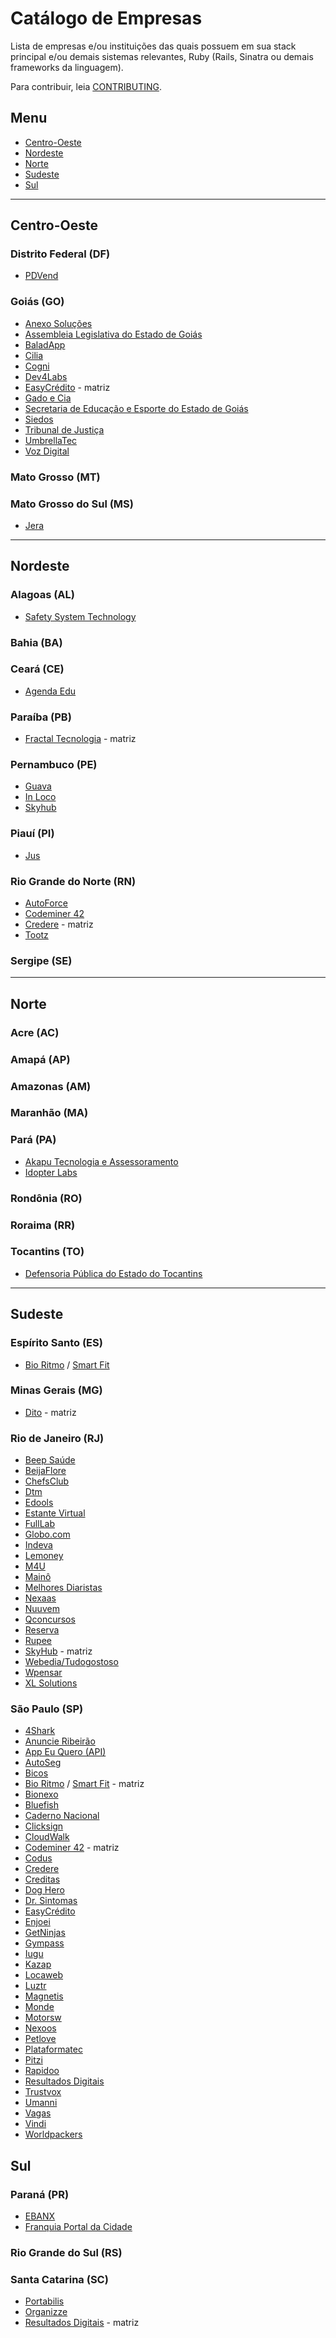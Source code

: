 # Catálogo de Empresas

Lista de empresas e/ou instituições das quais possuem em sua stack principal e/ou demais sistemas relevantes, Ruby (Rails, Sinatra ou demais frameworks da linguagem).

Para contribuir, leia [CONTRIBUTING](CONTRIBUTING.md).

## Menu

* [Centro-Oeste](#centro-oeste)
* [Nordeste](#nordeste)
* [Norte](#norte)
* [Sudeste](#sudeste)
* [Sul](#sul)

---

## Centro-Oeste

### Distrito Federal (DF)
* [PDVend](https://www.pdvend.com.br/)
### Goiás (GO)
* [Anexo Soluções](http://www.anexosolucoes.com.br/)
* [Assembleia Legislativa do Estado de Goiás](http://al.go.leg.br/)
* [BaladApp](http://www.baladapp.com.br/)
* [Cilia](https://cilia.com.br/)
* [Cogni](https://cogni.group/)
* [Dev4Labs](https://www.dev4web.com.br/)
* [EasyCrédito](https://easycredito.me/) - matriz
* [Gado e Cia](http://www.gadoecia.com.br/)
* [Secretaria de Educação e Esporte do Estado de Goiás](https://www.seduce.go.gov.br/)
* [Siedos](http://siedos.com.br/)
* [Tribunal de Justiça](http://www.tjgo.jus.br/)
* [UmbrellaTec](http://www.umbrellatec.com.br/)
* [Voz Digital](http://vozdigital.com.br/)
### Mato Grosso (MT)
### Mato Grosso do Sul (MS)
* [Jera](https://jera.com.br/)

---

## Nordeste

### Alagoas (AL)
* [Safety System Technology](http://safetysystemtechnology.com.br/)
### Bahia (BA)
### Ceará (CE)
* [Agenda Edu](https://agendaedu.com/)
### Paraíba (PB)
* [Fractal Tecnologia](http://fractaltecnologia.com.br) - matriz
### Pernambuco (PE)
* [Guava](https://guavasoftware.com/)
* [In Loco](https://inloco.com.br/)
* [Skyhub](https://skyhub.com.br/)
### Piauí (PI)
* [Jus](https://jus.com.br/)
### Rio Grande do Norte (RN)
* [AutoForce](https://autoforce.com/)
* [Codeminer 42](http://www.codeminer42.com/)
* [Credere](https://meucredere.com.br) - matriz
* [Tootz](https://tootz.com.br/)
### Sergipe (SE)

---

## Norte

### Acre (AC)
### Amapá (AP)
### Amazonas (AM)
### Maranhão (MA)
### Pará (PA)
* [Akapu Tecnologia e Assessoramento](https://www.akapu.com.br/)
* [Idopter Labs](http://www.idopterlabs.com.br)
### Rondônia (RO)
### Roraima (RR)
### Tocantins (TO)
* [Defensoria Pública do Estado do Tocantins](http://defensoria.to.def.br)

---

## Sudeste

### Espírito Santo (ES)
* [Bio Ritmo](https://www.bioritmo.com.br) / [Smart Fit](https://www.smartfit.com.br)
### Minas Gerais (MG)
* [Dito](https://dito.com.br/) - matriz
### Rio de Janeiro (RJ)
* [Beep Saúde](https://www.beepsaude.com.br/)
* [BeijaFlore](https://www.beijaflore.com/be/)
* [ChefsClub](https://www.chefsclub.com.br/)
* [Dtm](http://www.dtmtec.com.br/)
* [Edools](https://www.edools.com/)
* [Estante Virtual](https://www.estantevirtual.com.br/)
* [FullLab](https://www.fulllab.com.br/)
* [Globo.com](https://www.globo.com/)
* [Indeva](https://indeva.com.br/)
* [Lemoney](https://www.lemoney.com/)
* [M4U](https://www.m4u.com.br/)
* [Mainô](https://www.maino.com.br/)
* [Melhores Diaristas](https://www.melhoresdiaristas.com.br/)
* [Nexaas](http://nexaas.com/)
* [Nuuvem](https://www.nuuvem.com/)
* [Qconcursos](https://www.qconcursos.com/)
* [Reserva](https://www.usereserva.com/)
* [Rupee](https://www.rupee.com.br/)
* [SkyHub](https://skyhub.com.br/) - matriz
* [Webedia/Tudogostoso](https://www.tudogostoso.com.br/)
* [Wpensar](https://wpensar.com.br/)
* [XL Solutions](http://www.xlsol.com/)
### São Paulo (SP)
* [4Shark](http://www.4shark.com.br/)
* [Anuncie Ribeirão](https://www.anuncieribeirao.com/)
* [App Eu Quero (API)](https://appeuquero.com/home/)
* [AutoSeg](https://autoseg.com/)
* [Bicos](https://www.bicos.com.br/)
* [Bio Ritmo](https://www.bioritmo.com.br) / [Smart Fit](https://www.smartfit.com.br) - matriz
* [Bionexo](https://bionexo.com)
* [Bluefish](http://www.bluefish.com.br)
* [Caderno Nacional](https://www.cadernonacional.com.br/)
* [Clicksign](https://www.clicksign.com/)
* [CloudWalk](https://www.cloudwalk.io)
* [Codeminer 42](http://www.codeminer42.com/) - matriz
* [Codus](https://www.codus.com.br/)
* [Credere](https://meucredere.com.br)
* [Creditas](https://creditas.com.br)
* [Dog Hero](http://doghero.com.br)
* [Dr. Sintomas](https://drsintomas.com.br/)
* [EasyCrédito](https://easycredito.me/)
* [Enjoei](https://www.enjoei.com.br/)
* [GetNinjas](https://getninjas.com.br)
* [Gympass](https://www.gympass.com/)
* [Iugu](https://iugu.com/)
* [Kazap](https://kazap.com.br)
* [Locaweb](https://locaweb.com.br)
* [Luztr](http://www.luztr.com/)
* [Magnetis](https://magnetis.com.br)
* [Monde](https://www.monde.com.br/)
* [Motorsw](https://motorsw.com.br)
* [Nexoos](https://nexoos.com.br/)
* [Petlove](https://petlove.com.br)
* [Plataformatec](https://plataformatec.com.br)
* [Pitzi](https://pitzi.com.br/)
* [Rapidoo](https://rapidoo.com.br)
* [Resultados Digitais](https://resultadosdigitais.com.br)
* [Trustvox](https://site.trustvox.com.br)
* [Umanni](https://www.umanni.com.br)
* [Vagas](https://vagas.com.br)
* [Vindi](https://vindi.com.br/)
* [Worldpackers](https://worldpackers.com)

## Sul

### Paraná (PR)
* [EBANX](https://ebanx.com/)
* [Franquia Portal da Cidade](https://www.franquiaportaldacidade.com/)
### Rio Grande do Sul (RS)
### Santa Catarina (SC)
* [Portabilis](http://portabilis.com.br)
* [Organizze](https://www.organizze.com.br/)
* [Resultados Digitais](https://resultadosdigitais.com.br) - matriz
